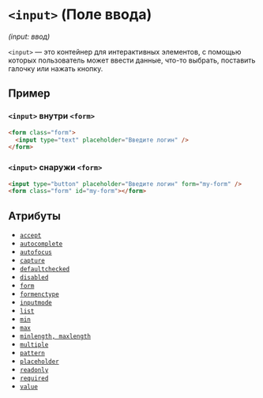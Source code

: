 # `<input>` (Поле ввода)

_(input: ввод)_

`<input>` — это контейнер для интерактивных элементов, с помощью которых пользователь может ввести данные, что-то выбрать, поставить галочку или нажать кнопку.

## Пример

### `<input>` внутри `<form>`

```html
<form class="form">
  <input type="text" placeholder="Введите логин" />
</form>
```

### `<input>` снаружи `<form>`

```html
<input type="button" placeholder="Введите логин" form="my-form" />
<form class="form" id="my-form"></form>
```

## Атрибуты

- [`accept`](<../ATTRIBUTES FORM/accept (ТИП ФАЙЛА ДЛЯ INPUT).md>)
- [`autocomplete`](<../ATTRIBUTES FORM/autocomplete (АВТОЗАПОЛНЕНИЕ).md>)
- [`autofocus`](<../ATTRIBUTES FORM/autofocus (ФОКУС ПРИ ЗАГРУЗКЕ СТРАНИЦЫ).md>)
- [`capture`](<../ATTRIBUTES FORM/capture (ВИД КАМЕРЫ ДЛЯ INPUT FILE).md>)
- [`defaultchecked`](<../ATTRIBUTES FORM/defaultchecked (АВТОВЫБОР CHECKBOX, RADIO).md>)
- [`disabled`](<../ATTRIBUTES FORM/disabled (ОТКЛЮЧАЕТ ЭЛЕМЕНТ).md>)
- [`form`](<../ATTRIBUTES FORM/form (СВЯЗЬ С ФОРМОЙ).md>)
- [`formenctype`](<../ATTRIBUTES FORM/formenctype (ТИП ШИФРОВАНИЯ ДАННЫХ).md>)
- [`inputmode`](<../ATTRIBUTES FORM/inputmode (КЛАВИАТУРА ДЛЯ INPUT).md>)
- [`list`](<../ATTRIBUTES FORM/list (ССЫЛКА НА ID DATALIST).md>)
- [`min`](<../ATTRIBUTES FORM/min (МИНИМАЛЬНОЕ ЗНАЧЕНИЕ).md>)
- [`max`](<../ATTRIBUTES FORM/max (МАКСИМАЛЬНОЕ ЗНАЧЕНИЕ).md>)
- [`minlength, maxlength`](<../ATTRIBUTES FORM/minlength, maxlength (ОГРАНИЧЕНИЕ СИМВОЛОВ).md>)
- [`multiple`](<../ATTRIBUTES FORM/multiple (ВЫБОР НЕСКОЛЬКИХ ЗНАЧЕНИЙ).md>)
- [`pattern`](<../ATTRIBUTES FORM/pattern (РЕГУЛЯРНОЕ ВЫРАЖЕНИЕ).md>)
- [`placeholder`](<../ATTRIBUTES FORM/placeholder (ПОДСКАЗКА ВВОДА).md>)
- [`readonly`](<../ATTRIBUTES FORM/readonly (ТОЛЬКО ДЛЯ ЧТЕНИЯ).md>)
- [`required`](<../ATTRIBUTES FORM/required (ОБЯЗАТЕЛЬНОЕ ПОЛЕ).md>)
- [`value`](<../ATTRIBUTES FORM/value (ЗНАЧЕНИЕ ПОЛЯ).md>)
